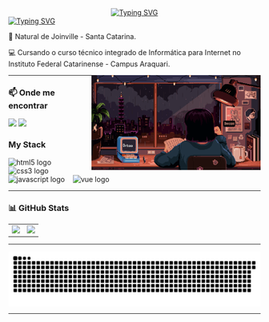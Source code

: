 <div align="center">
  <a href="https://git.io/typing-svg">
    <img src="https://readme-typing-svg.demolab.com?font=Fira+Code&weight=500&size=28&pause=1000&color=FF00F6&center=true&vCenter=true&random=false&width=524&lines=%E2%8A%B9+Welcome+to+my+profile!+%CB%99%E1%B5%95%CB%99+%E2%8A%B9+" alt="Typing SVG"> 
  </a>
</div>
<a href="https://git.io/typing-svg">
  <img src="https://readme-typing-svg.herokuapp.com?font=Fira+Code&weight=600&size=22&pause=1000&width=435&lines=Ol%C3%A1%2C+me+chamo+Vit%C3%B3ria!" alt="Typing SVG">
</a>
<p>
📍 Natural de Joinville - Santa Catarina.
</p>
<p>
💻 Cursando o curso técnico integrado de Informática para Internet no Instituto Federal Catarinense - Campus Araquari.
</p>

<img align="right" alt="" height="190px" margin="10vw" src="./study.gif">

---

<h3> 📫 Onde me encontrar </h3> 

<a href="https://instagram.com/vihh.sx" target="_blank"><img src="https://img.shields.io/badge/-Instagram-%23E4405F?style=for-the-badge&logo=instagram&logoColor=purple" target="_blank"></a>
<a href = "mailto:vitoriasouza.ifc@gmail.com"><img src="https://img.shields.io/badge/-Gmail-%23333?style=for-the-badge&logo=gmail&logoColor=white" target="_blank"></a>

<img align="right" alt="" height="190px" src="./">

<h3 align="left">My Stack</h3>

<div align="left">
  <img src="https://cdn.jsdelivr.net/gh/devicons/devicon/icons/html5/html5-original.svg" height="25" alt="html5 logo"  />
  <img width="8" />
  <img src="https://cdn.jsdelivr.net/gh/devicons/devicon/icons/css3/css3-original.svg" height="25" alt="css3 logo"  />
  <img width="8" />
  <img src="https://cdn.jsdelivr.net/gh/devicons/devicon/icons/javascript/javascript-plain.svg" height="25" alt="javascript logo"  />
  <img width="8" />
  <img src="https://cdn.jsdelivr.net/gh/devicons/devicon/icons/vuejs/vuejs-original.svg" height="25" alt="vue logo"/>
  <img width="8" />
</div>

---

### 📊 GitHub Stats

<div align="center">
  <table>
    <tr>
     <td>
  <img height="180em" src="https://github-readme-stats.vercel.app/api?username=vitoriadesouza&show_icons=true&tokyonight&count_private=true" />  
    </td>
    <td>
  <img height="180em" src="https://github-readme-stats.vercel.app/api/top-langs/?username=vitoriadesouza&layout=compact&tokyonight" />  
    </td>
       </tr>
  </table>
</div>

---
<picture align="center">
  <source media="(prefers-color-scheme: dark)" srcset="https://raw.githubusercontent.com/vitoriadesouza/vitoriadesouza/output/github-contribution-grid-snake-dark.svg">
  <source media="(prefers-color-scheme: light)" srcset="https://raw.githubusercontent.com/vitoriadesouza/vitoriadesouza/output/github-contribution-grid-snake-dark.svg">
  <img align="center" alt="github contribution grid snake animation" src="https://raw.githubusercontent.com/vitoriadesouza/vitoriadesouza/output/github-contribution-grid-snake.svg">
</picture>


---




